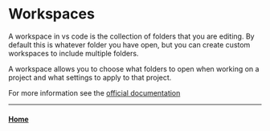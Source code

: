 # Workspaces

A workspace in vs code is the collection of folders that you are editing. By default this is whatever folder you have open, but you can create custom workspaces to include multiple folders. 

A workspace allows you to choose what folders to open when working on a project and what settings to apply to that project.

For more information see the [official documentation](https://code.visualstudio.com/docs/editor/workspaces)

----

#### [Home](tutorial.md)